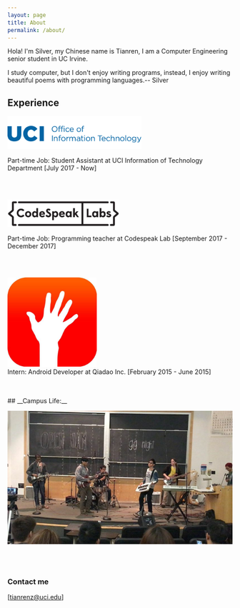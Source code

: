 ```yaml
---
layout: page
title: About
permalink: /about/
---
```


Hola! I'm Silver, my Chinese name is Tianren, I am a  Computer Engineering senior student in UC Irvine. 

<!-- font: frutiger -->I study computer, but I don't enjoy writing programs, instead, I enjoy writing beautiful poems with programming languages.-- Silver

<br/>


## Experience

<img width="300" src="/images/oit-wordmark.png">  <br/>

Part-time Job: Student Assistant at UCI Information of Technology Department  [July 2017 - Now]

<br/>
<br/>

<img width="250" src="/images/codespeaklab.jpg">  <br/>

Part-time Job: Programming teacher at Codespeak Lab   [September 2017 - December 2017]

<br/>
<br/>


<img width="200" src="/images/qiadao.jpg">  <br/>
Intern: Android Developer at Qiadao Inc.  [February 2015 - June 2015]


<br/>
<br/>
## __Campus Life:__

<img src="/images/band.jpg">  <br/>

<br/>
<br/>



### Contact me

[tianrenz@uci.edu]



